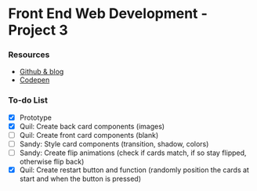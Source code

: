 # Front End Web Development - Project 3
### Resources
- [Github & blog](https://reactjsexample.com/classic-card-game-flip-the-cards-and-match-done-in-vanilla-javascript-svelte-vue-react/)
- [Codepen](https://codepen.io/alexdevero/pen/pRjNmW)

### To-do List
- [x] Prototype
- [x] Quil: Create back card components (images)
- [ ] Quil: Create front card components (blank)
- [ ] Sandy: Style card components (transition, shadow, colors)
- [ ] Sandy: Create flip animations (check if cards match, if so stay flipped, otherwise flip back)
- [x] Quil: Create restart button and function (randomly position the cards at start and when the button is pressed)

